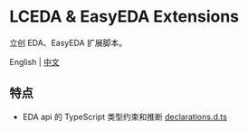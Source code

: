 # LCEDA & EasyEDA Extensions

立创 EDA、EasyEDA 扩展脚本。

English | [中文](./README_CN.md)

## 特点

- EDA api 的 TypeScript 类型约束和推断 [declarations.d.ts](./src/declarations.d.ts)
